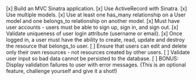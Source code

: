 [x] Build an MVC Sinatra application.
[x] Use ActiveRecord with Sinatra.
[x] Use multiple models.
[x] Use at least one has_many relationship on a User model and one belongs_to relationship on another model.
[x] Must have user accounts - users must be able to sign up, sign in, and sign out.
[x] Validate uniqueness of user login attribute (username or email).
[x] Once logged in, a user must have the ability to create, read, update and destroy the resource that belongs_to user.
[ ] Ensure that users can edit and delete only their own resources - not resources created by other users.
[ ] Validate user input so bad data cannot be persisted to the database.
[ ] BONUS: Display validation failures to user with error messages. (This is an optional feature, challenge yourself and give it a shot!)
